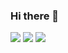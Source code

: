 ### Hi there 👋

<!--
**safiirarahmah/safiirarahmah** is a ✨ _special_ ✨ repository because its `README.md` (this file) appears on your GitHub profile.

Here are some ideas to get you started:

- 🔭 I’m currently working on ...
- 🌱 I’m currently learning ...
- 👯 I’m looking to collaborate on ...
- 🤔 I’m looking for help with ...
- 💬 Ask me about ...
- 📫 How to reach me: ...
- 😄 Pronouns: ...
- ⚡ Fun fact: ...
-->

<img src="https://github-readme-stats.vercel.app/api?username=safiirarahmah&show_icons=true"/>

<img src="https://github-readme-stats.vercel.app/api/top-langs?username=safiirarahmah&layout=compact"/>

<img src="https://github-readme-streak-stats.herokuapp.com/?user=safiirarahmah"/>
